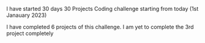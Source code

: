 I have started 30 days 30 Projects Coding challenge starting from today (1st Janauary 2023)

I have completed 6 projects of this challenge. I am yet to complete the 3rd project completely 
